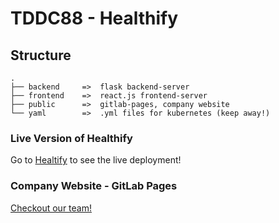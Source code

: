 # TDDC88 - Healthify

## Structure

```
.
├── backend     =>  flask backend-server
├── frontend    =>  react.js frontend-server 
├── public      =>  gitlab-pages, company website
└── yaml        =>  .yml files for kubernetes (keep away!)
````

### Live Version of Healthify
Go to [Healtify](http://tddc88-company-2-2020.kubernetes-public.it.liu.se) to see the live deployment!

### Company Website - GitLab Pages
[Checkout our team!](https://tddc88-company-2-2020.gitlab-pages.liu.se/deploy/)



